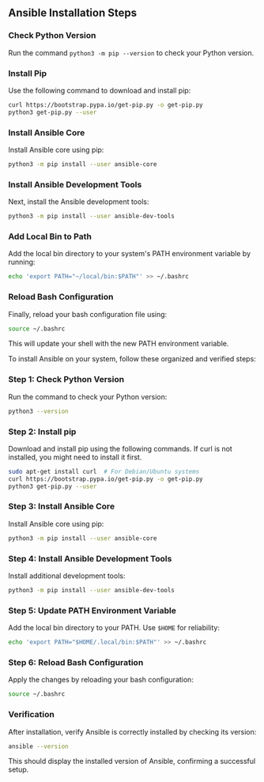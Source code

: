 
## Ansible Installation Steps

### Check Python Version
Run the command `python3 -m pip --version` to check your Python version.
### Install Pip
Use the following command to download and install pip:
```bash
curl https://bootstrap.pypa.io/get-pip.py -o get-pip.py
python3 get-pip.py --user
```
### Install Ansible Core
Install Ansible core using pip:
```bash
python3 -m pip install --user ansible-core
```

### Install Ansible Development Tools
Next, install the Ansible development tools:
```bash
python3 -m pip install --user ansible-dev-tools
```

### Add Local Bin to Path
Add the local bin directory to your system's PATH environment variable by running:
```bash
echo 'export PATH="~/local/bin:$PATH"' >> ~/.bashrc
```

### Reload Bash Configuration
Finally, reload your bash configuration file using:
```bash
source ~/.bashrc
```
This will update your shell with the new PATH environment variable.

To install Ansible on your system, follow these organized and verified steps:

### Step 1: Check Python Version
Run the command to check your Python version:
```bash
python3 --version
```

### Step 2: Install pip
Download and install pip using the following commands. If curl is not installed, you might need to install it first.
```bash
sudo apt-get install curl  # For Debian/Ubuntu systems
curl https://bootstrap.pypa.io/get-pip.py -o get-pip.py
python3 get-pip.py --user
```

### Step 3: Install Ansible Core
Install Ansible core using pip:
```bash
python3 -m pip install --user ansible-core
```

### Step 4: Install Ansible Development Tools
Install additional development tools:
```bash
python3 -m pip install --user ansible-dev-tools
```

### Step 5: Update PATH Environment Variable
Add the local bin directory to your PATH. Use `$HOME` for reliability:
```bash
echo 'export PATH="$HOME/.local/bin:$PATH"' >> ~/.bashrc
```

### Step 6: Reload Bash Configuration
Apply the changes by reloading your bash configuration:
```bash
source ~/.bashrc
```

### Verification
After installation, verify Ansible is correctly installed by checking its version:
```bash
ansible --version
```

This should display the installed version of Ansible, confirming a successful setup.

